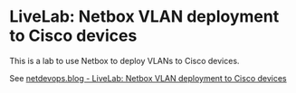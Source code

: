 # LiveLab: Netbox VLAN deployment to Cisco devices

This is a lab to use Netbox to deploy VLANs to Cisco devices.

See [netdevops.blog - LiveLab: Netbox VLAN deployment to Cisco devices](https://netdevops.blog/posts/netdevops/livelab_netbox_vlan_deployment_to_cisco_devices/)
